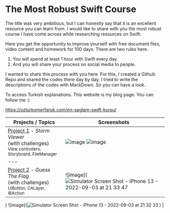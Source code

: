 # The Most Robust Swift Course
The title was very ambitious, but I can honestly say that it is an excellent resource you can learn from. I would like to share with you the most robust course I have come across while researching resources on Swift.

Here you get the opportunity to improve yourself with free document files, video content and homework for 100 days. There are two rules here.

1. You will spend at least 1 hour with Swift every day.
2. And you will share your process on social media to people.

I wanted to share this process with you here. For this, I created a Github Repo and shared the codes there day by day. I tried to write the descriptions of the codes with MackDown. So you can have a look.

To access Turkish explanations. This website is my blog page. You can follow me :)

https://ozturkomerfaruk.com/en-saglam-swift-kursu/

Projects / Topics                                                                                                                                                            | Screenshots
---                                                                                                                                                                          |---
[Project 1](18.Day) - *Storm Viewer* <br/>(with challenges)                                         <br/><sub> View controllers, Storyboard, FileManager                               </sub> | ![image](https://user-images.githubusercontent.com/56068905/188148592-bcdb0efc-478c-49c0-8177-d8c20f8d3802.png) ![image](https://user-images.githubusercontent.com/56068905/188148648-0f291a52-2bda-4165-ba4e-7a335076273a.png) |
|---
[Project 2](21.Day) - *Guess The Flag* <br/>(with challenges)                                         <br/><sub> UIButton, CALayer, IBAction                               </sub> | ![image](![Simulator Screen Shot - iPhone 13 - 2022-09-03 at 21 33 47](https://user-images.githubusercontent.com/56068905/188284316-84ed761d-3436-4782-994c-0e285af15115.png)
) ![image](![Simulator Screen Shot - iPhone 13 - 2022-09-03 at 21 32 33](https://user-images.githubusercontent.com/56068905/188284325-b434bad9-8d6b-468a-a900-ab05af42b7a9.png)
) |
